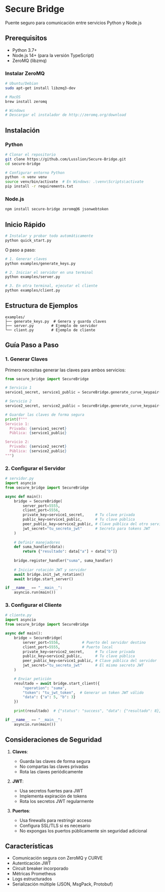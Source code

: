# Secure Bridge

Puente seguro para comunicación entre servicios Python y Node.js

## Prerequisitos

- Python 3.7+
- Node.js 14+ (para la versión TypeScript)
- ZeroMQ (libzmq)

### Instalar ZeroMQ

```bash
# Ubuntu/Debian
sudo apt-get install libzmq3-dev

# MacOS
brew install zeromq

# Windows
# Descargar el instalador de http://zeromq.org/download
```

## Instalación

### Python

```bash
# Clonar el repositorio
git clone https://github.com/Lusslion/Secure-Bridge.git
cd secure-bridge

# Configurar entorno Python
python -m venv venv
source venv/bin/activate  # En Windows: .\venv\Scripts\activate
pip install -r requirements.txt
```

### Node.js

```bash
npm install secure-bridge zeromq@6 jsonwebtoken
```

## Inicio Rápido

```bash
# Instalar y probar todo automáticamente
python quick_start.py
```

O paso a paso:

```bash
# 1. Generar claves
python examples/generate_keys.py

# 2. Iniciar el servidor en una terminal
python examples/server.py

# 3. En otra terminal, ejecutar el cliente
python examples/client.py
```

## Estructura de Ejemplos
```
examples/
├── generate_keys.py  # Genera y guarda claves
├── server.py        # Ejemplo de servidor
└── client.py        # Ejemplo de cliente
```

## Guía Paso a Paso

### 1. Generar Claves

Primero necesitas generar las claves para ambos servicios:

```python
from secure_bridge import SecureBridge

# Servicio 1
service1_secret, service1_public = SecureBridge.generate_curve_keypair()

# Servicio 2
service2_secret, service2_public = SecureBridge.generate_curve_keypair()

# Guardar las claves de forma segura
print(f"""
Servicio 1:
  Privada: {service1_secret}
  Pública: {service1_public}

Servicio 2:
  Privada: {service2_secret}
  Pública: {service2_public}
""")
```

### 2. Configurar el Servidor

```python
# servidor.py
import asyncio
from secure_bridge import SecureBridge

async def main():
    bridge = SecureBridge(
        server_port=5555,
        client_port=5556,
        private_key=service1_secret,     # Tu clave privada
        public_key=service1_public,      # Tu clave pública
        peer_public_key=service2_public, # Clave pública del otro servicio
        jwt_secret="tu_secreto_jwt"      # Secreto para tokens JWT
    )
    
    # Definir manejadores
    def suma_handler(data):
        return {"resultado": data["a"] + data["b"]}
    
    bridge.register_handler("suma", suma_handler)
    
    # Iniciar rotación JWT y servidor
    await bridge.init_jwt_rotation()
    await bridge.start_server()

if __name__ == "__main__":
    asyncio.run(main())
```

### 3. Configurar el Cliente

```python
# cliente.py
import asyncio
from secure_bridge import SecureBridge

async def main():
    bridge = SecureBridge(
        server_port=5556,          # Puerto del servidor destino
        client_port=5555,          # Puerto local
        private_key=service2_secret,     # Tu clave privada
        public_key=service2_public,      # Tu clave pública
        peer_public_key=service1_public, # Clave pública del servidor
        jwt_secret="tu_secreto_jwt"      # El mismo secreto JWT
    )

    # Enviar petición
    resultado = await bridge.start_client({
        "operation": "suma",
        "token": "tu_jwt_token",  # Generar un token JWT válido
        "data": {"a": 5, "b": 3}
    })
    
    print(resultado)  # {"status": "success", "data": {"resultado": 8}}

if __name__ == "__main__":
    asyncio.run(main())
```

## Consideraciones de Seguridad

1. **Claves**: 
   - Guarda las claves de forma segura
   - No compartas las claves privadas
   - Rota las claves periódicamente

2. **JWT**:
   - Usa secretos fuertes para JWT
   - Implementa expiración de tokens
   - Rota los secretos JWT regularmente

3. **Puertos**:
   - Usa firewalls para restringir acceso
   - Configura SSL/TLS si es necesario
   - No expongas los puertos públicamente sin seguridad adicional

## Características

- Comunicación segura con ZeroMQ y CURVE
- Autenticación JWT
- Circuit breaker incorporado
- Métricas Prometheus
- Logs estructurados
- Serialización múltiple (JSON, MsgPack, Protobuf)
